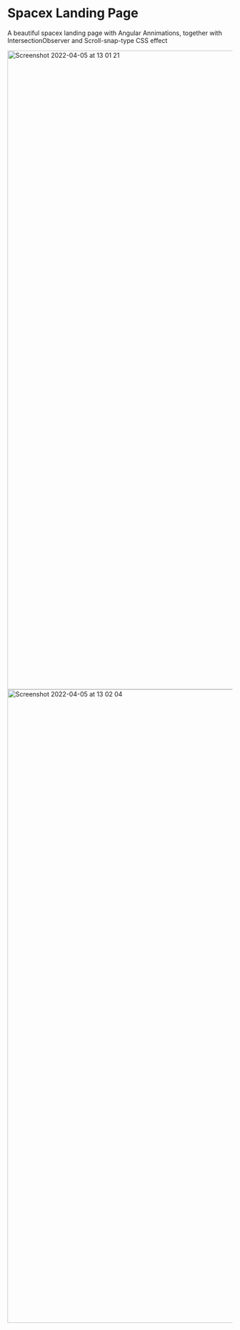 # Spacex Landing Page
A beautiful spacex landing page with Angular Annimations, together with IntersectionObserver and Scroll-snap-type CSS effect




<img width="1431" alt="Screenshot 2022-04-05 at 13 01 21" src="https://user-images.githubusercontent.com/58525175/161740227-6970103f-f1aa-48cb-8fd3-5c9f3be285bb.png">
<img width="1419" alt="Screenshot 2022-04-05 at 13 02 04" src="https://user-images.githubusercontent.com/58525175/161740257-9f06e0d9-9161-4ea3-8f07-226ceb110c3c.png">

